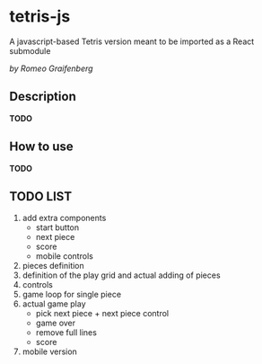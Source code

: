 # tetris-js
A javascript-based Tetris version meant to be imported as a React submodule

_by Romeo Graifenberg_

## Description

**TODO**

## How to use

**TODO**

## TODO LIST

1. add extra components
    - start button
    - next piece
    - score
    - mobile controls
2. pieces definition
3. definition of the play grid and actual adding of pieces
4. controls
5. game loop for single piece
6. actual game play
    - pick next piece + next piece control
    - game over
    - remove full lines
    - score
7. mobile version